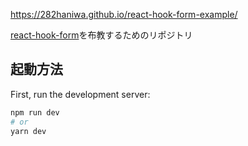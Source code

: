 https://282haniwa.github.io/react-hook-form-example/

[react-hook-form](https://react-hook-form.com/jp/)を布教するためのリポジトリ
## 起動方法

First, run the development server:

```bash
npm run dev
# or
yarn dev
```
